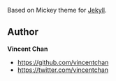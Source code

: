 Based on Mickey theme for [Jekyll](http://jekyllrb.com).

## Author

**Vincent Chan**
- <https://github.com/vincentchan>
- <https://twitter.com/vincentchan>
